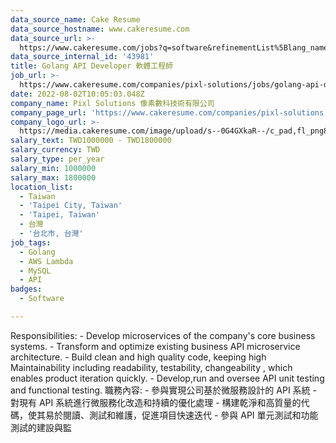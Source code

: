 ```yaml
---
data_source_name: Cake Resume
data_source_hostname: www.cakeresume.com
data_source_url: >-
  https://www.cakeresume.com/jobs?q=software&refinementList%5Blang_name%5D%5B0%5D=English&refinementList%5Bsalary_type%5D=per_year&range%5Bsalary_range%5D%5Bmin%5D=1000000&page=2
data_source_internal_id: '43981'
title: Golang API Developer 軟體工程師
job_url: >-
  https://www.cakeresume.com/companies/pixl-solutions/jobs/golang-api-developer-software-engineer
date: 2022-08-02T10:05:03.048Z
company_name: Pixl Solutions 像素數科技術有限公司
company_page_url: 'https://www.cakeresume.com/companies/pixl-solutions'
company_logo_url: >-
  https://media.cakeresume.com/image/upload/s--0G4GXkaR--/c_pad,fl_png8,h_200,w_200/v1657261938/v98o2gg7yupqwiszltgj.png
salary_text: TWD1000000 - TWD1800000
salary_currency: TWD
salary_type: per_year
salary_min: 1000000
salary_max: 1800000
location_list:
  - Taiwan
  - 'Taipei City, Taiwan'
  - 'Taipei, Taiwan'
  - 台灣
  - '台北市, 台灣'
job_tags:
  - Golang
  - AWS Lambda
  - MySQL
  - API
badges:
  - Software

---
```


Responsibilities: - Develop microservices of the company's core business systems. - Transform and optimize existing business API microservice architecture. - Build clean and high quality code, keeping high Maintainability including readability, testability, changeability , which enables product iteration quickly. - Develop,run and oversee API unit testing and functional testing. 職務內容: - 參與實現公司基於微服務設計的 API 系統 - 對現有 API 系統進行微服務化改造和持續的優化處理 - 構建乾淨和高質量的代碼，使其易於閱讀、測試和維護，促進項目快速迭代 - 參與 API 單元測試和功能測試的建設與監